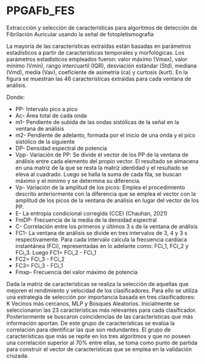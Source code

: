 # PPGAFb_FES
Extraccción y selección de características para algoritmos de detección de Fibrilación Auricular usando la señal de fotopletismografía

La mayoría de las características extraídas están basadas en parámetros estadísticos a partir de características temporales y morfológicas. Los parámetros estadísticos empleados fueron: valor máximo (Vmax), valor mínimo (Vmin), rango intercuartil (IQR), desviación estándar (Std), mediana (Vmd), media (Vav), coeficiente de asimetría (ca) y curtosis (kurt). En la figura se muestran las 46 características extraídas para cada ventana de análisis.


Donde:
- PP- Intervalo pico a pico
- Ac- Área total de cada onda
- m1- Pendiente de subida de las ondas sistólicas de la señal en la ventana de análisis
- m2- Pendiente de adelanto, formada por el inicio de una onda y el pico sistólico de la siguiente
- DP- Densidad espectral de potencia
- Vpp- Variación de PP: Se divide el vector de los PP de la ventana de análisis entre cada elemento del propio vector. El resultado se almacena en una matriz de la que se resta la matriz identidad y el resultado se eleva al cuadrado. Luego se halla la suma de cada fila, se buscan máximo y el mínimo y se determina su diferencia.
- Vp- Variación de la amplitud de los picos: Emplea el procedimiento descrito anteriormente con la diferencia que se emplea el vector con la amplitud de los picos de la ventana de análisis en lugar del vector de los PP.
- E- La entropía condicional corregida (CCE) (Chauhan, 2021)
- FmDP- Frecuencia de la media de la densidad espectral
- C- Correlación entre los primeros y últimos 3 s de la ventana de análisis
- FC1- La ventana de análisis se divide en tres intervalos de 3, 4 y 3 s respectivamente. Para cada intervalo calcula la frecuencia cardíaca instantánea (FCi), representadas en lo adelante como: FCi_1, FCi_2 y FCi_3. Luego FC1= FCi_2 - FCi_1
- FC2= FCi_3 - FCi_2
- FC3= FCi_3 - FCi_1
- Fmxp- Frecuencia del valor máximo de potencia

Dada la matriz de características se realiza la selección de aquellas que mejoren el rendimiento y velocidad de los clasificadores. Para ello se utiliza una estrategia de selección por importancia basada en tres clasificadores: K Vecinos más cercanos, MLP y Bosques Aleatorios. Inicialmente se seleccionaron las 23 características más relevantes para cada clasificador. Posteriormente se buscaron coincidencias de las características que más información aportan. De este grupo de características se evalúa la correlación para identificar las que son redundantes. El grupo de características que más se repite en los tres algoritmos y que no poseen una correlación superior al 70% entre ellas, se toma como punto de partida para construir el vector de características que se emplea en la validación cruzada.

